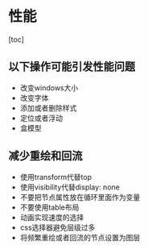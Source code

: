 # 性能

[toc]

## 以下操作可能引发性能问题

- 改变windows大小
- 改变字体
- 添加或者删除样式
- 定位或者浮动
- 盒模型

## 减少重绘和回流

- 使用transform代替top
- 使用visibility代替display: none
- 不要把节点属性放在循环里面作为变量
- 不要使用table布局
- 动画实现速度的选择
- css选择器避免层级过多
- 将频繁重绘或者回流的节点设置为图层
